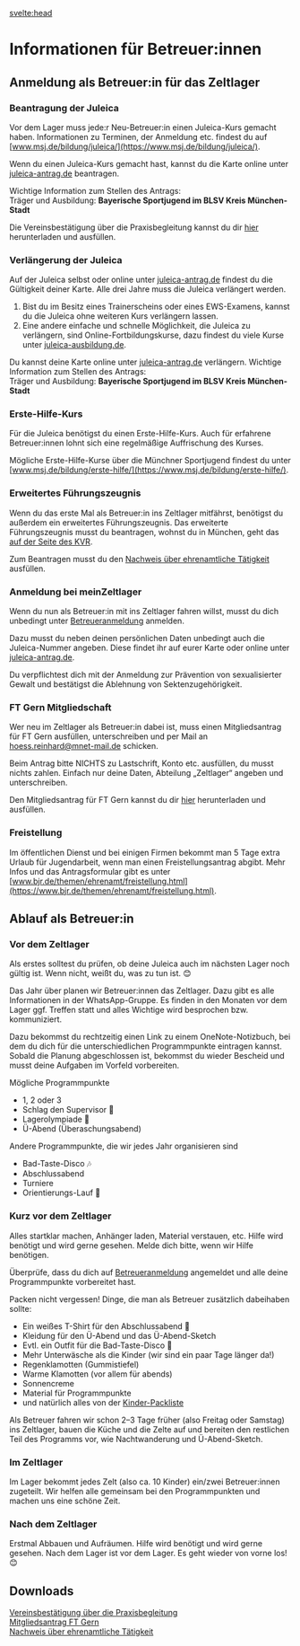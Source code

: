 <svelte:head>

  <title>Betreuer – Zeltlager – FT München Gern e.V.</title>
</svelte:head>

<div class="content">

# Informationen für Betreuer:innen

## Anmeldung als Betreuer:in für das Zeltlager

### Beantragung der Juleica

Vor dem Lager muss jede:r Neu-Betreuer:in einen Juleica-Kurs gemacht haben.
Informationen zu Terminen, der Anmeldung etc. findest du auf [www.msj.de/bildung/juleica/](https://www.msj.de/bildung/juleica/).

Wenn du einen Juleica-Kurs gemacht hast, kannst du die Karte online unter [juleica-antrag.de](https://juleica-antrag.de) beantragen.

Wichtige Information zum Stellen des Antrags:  
Träger und Ausbildung: **Bayerische Sportjugend im BLSV Kreis München-Stadt**

Die Vereinsbestätigung über die Praxisbegleitung kannst du dir [hier](/files/Vereinsbestaetigung-Praxisbegleitung.pdf) herunterladen und ausfüllen.

### Verlängerung der Juleica

Auf der Juleica selbst oder online unter [juleica-antrag.de](https://juleica-antrag.de) findest du die Gültigkeit deiner Karte.
Alle drei Jahre muss die Juleica verlängert werden.

1. Bist du im Besitz eines Trainerscheins oder eines EWS-Examens, kannst du die Juleica ohne weiteren Kurs verlängern lassen.
2. Eine andere einfache und schnelle Möglichkeit, die Juleica zu verlängern, sind Online-Fortbildungskurse, dazu findest du viele Kurse unter [juleica-ausbildung.de](https://juleica-ausbildung.de).

Du kannst deine Karte online unter [juleica-antrag.de](https://juleica-antrag.de) verlängern.
Wichtige Information zum Stellen des Antrags:  
Träger und Ausbildung: **Bayerische Sportjugend im BLSV Kreis München-Stadt**

### Erste-Hilfe-Kurs

Für die Juleica benötigst du einen Erste-Hilfe-Kurs. Auch für erfahrene Betreuer:innen lohnt sich eine regelmäßige Auffrischung des Kurses.

Mögliche Erste-Hilfe-Kurse über die Münchner Sportjugend findest du unter [www.msj.de/bildung/erste-hilfe/](https://www.msj.de/bildung/erste-hilfe/).

### Erweitertes Führungszeugnis

Wenn du das erste Mal als Betreuer:in ins Zeltlager mitfährst, benötigst du außerdem ein erweitertes Führungszeugnis.
Das erweiterte Führungszeugnis musst du beantragen, wohnst du in München, geht das [auf der Seite des KVR](https://stadt.muenchen.de/service/info/hauptabteilung-ii-buergerangelegenheiten/10104268/).

Zum Beantragen musst du den [Nachweis über ehrenamtliche Tätigkeit](/files/Nachweis-ueber-ehrenamtliche-Taetigkeit.pdf) ausfüllen.

### Anmeldung bei meinZeltlager

Wenn du nun als Betreuer:in mit ins Zeltlager fahren willst, musst du dich unbedingt unter [Betreueranmeldung](/intern/betreuer-anmeldung) anmelden.

Dazu musst du neben deinen persönlichen Daten unbedingt auch die Juleica-Nummer angeben.
Diese findet ihr auf eurer Karte oder online unter [juleica-antrag.de](https://juleica-antrag.de).

Du verpflichtest dich mit der Anmeldung zur Prävention von sexualisierter Gewalt und bestätigst die Ablehnung von Sektenzugehörigkeit.

### FT Gern Mitgliedschaft

Wer neu im Zeltlager als Betreuer:in dabei ist, muss einen Mitgliedsantrag für FT Gern ausfüllen, unterschreiben und per Mail an [hoess.reinhard@mnet-mail.de](mailto:hoess.reinhard@mnet-mail.de) schicken.

Beim Antrag bitte NICHTS zu Lastschrift, Konto etc. ausfüllen, du musst nichts zahlen. Einfach nur deine Daten, Abteilung „Zeltlager“ angeben und unterschreiben.

Den Mitgliedsantrag für FT Gern kannst du dir [hier](/files/mitgliedsantrag-2023.pdf) herunterladen und ausfüllen.

### Freistellung

Im öffentlichen Dienst und bei einigen Firmen bekommt man 5 Tage extra Urlaub für Jugendarbeit, wenn man einen Freistellungsantrag abgibt.
Mehr Infos und das Antragsformular gibt es unter [www.bjr.de/themen/ehrenamt/freistellung.html](https://www.bjr.de/themen/ehrenamt/freistellung.html).

## Ablauf als Betreuer:in

### Vor dem Zeltlager

Als erstes solltest du prüfen, ob deine Juleica auch im nächsten Lager noch gültig ist.
Wenn nicht, weißt du, was zu tun ist. 😊

Das Jahr über planen wir Betreuer:innen das Zeltlager.
Dazu gibt es alle Informationen in der WhatsApp-Gruppe.
Es finden in den Monaten vor dem Lager ggf. Treffen statt und alles Wichtige wird besprochen bzw. kommuniziert.

Dazu bekommst du rechtzeitig einen Link zu einem OneNote-Notizbuch, bei dem du dich für die unterschiedlichen Programmpunkte eintragen kannst.
Sobald die Planung abgeschlossen ist, bekommst du wieder Bescheid und musst deine Aufgaben im Vorfeld vorbereiten.

Mögliche Programmpunkte

-   1, 2 oder 3
-   Schlag den Supervisor 🥊
-   Lagerolympiade 🥇
-   Ü-Abend (Überaschungsabend)

Andere Programmpunkte, die wir jedes Jahr organisieren sind

-   Bad-Taste-Disco 🎶
-   Abschlussabend
-   Turniere
-   Orientierungs-Lauf 🏃

### Kurz vor dem Zeltlager

Alles startklar machen, Anhänger laden, Material verstauen, etc. Hilfe wird benötigt und wird gerne gesehen.
Melde dich bitte, wenn wir Hilfe benötigen.

Überprüfe, dass du dich auf [Betreueranmeldung](/intern/betreuer-anmeldung) angemeldet und alle deine Programmpunkte vorbereitet hast.

Packen nicht vergessen! Dinge, die man als Betreuer zusätzlich dabeihaben sollte:

-   Ein weißes T-Shirt für den Abschlussabend 👚
-   Kleidung für den Ü-Abend und das Ü-Abend-Sketch
-   Evtl. ein Outfit für die Bad-Taste-Disco 🤡
-   Mehr Unterwäsche als die Kinder (wir sind ein paar Tage länger da!)
-   Regenklamotten (Gummistiefel)
-   Warme Klamotten (vor allem für abends)
-   Sonnencreme
-   Material für Programmpunkte
-   und natürlich alles von der [Kinder-Packliste](/packliste)

Als Betreuer fahren wir schon 2–3 Tage früher (also Freitag oder Samstag) ins Zeltlager, bauen die Küche und die Zelte auf
und bereiten den restlichen Teil des Programms vor, wie Nachtwanderung und Ü-Abend-Sketch.

### Im Zeltlager

Im Lager bekommt jedes Zelt (also ca. 10 Kinder) ein/zwei Betreuer:innen zugeteilt.
Wir helfen alle gemeinsam bei den Programmpunkten und machen uns eine schöne Zeit.

### Nach dem Zeltlager

Erstmal Abbauen und Aufräumen. Hilfe wird benötigt und wird gerne gesehen.
Nach dem Lager ist vor dem Lager. Es geht wieder von vorne los! 😊

## Downloads

[Vereinsbestätigung über die Praxisbegleitung](/files/Vereinsbestaetigung-Praxisbegleitung.pdf)  
[Mitgliedsantrag FT Gern](/files/mitgliedsantrag-2023.pdf)  
[Nachweis über ehrenamtliche Tätigkeit](/files/Nachweis-ueber-ehrenamtliche-Taetigkeit.pdf)

</div>
